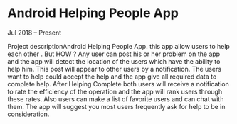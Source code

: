 # Android Helping People App
Jul 2018 – Present

Project descriptionAndroid Helping People App.
this app allow users to help each 
other .
But HOW ?
Any user can post his or her problem on the app and the app will 
detect the location of the users which have the ability to help him.
This post will appear to other users by a notification.
The users want to help could accept the help and the app give all 
required data to complete help.
After Helping Complete both users will receive a notification to rate the 
efficiency of the operation and the app will rank users through these 
rates.
Also users can make a list of favorite users and can chat with them.
The app will suggest you most users frequently ask for help to be in 
consideration.
